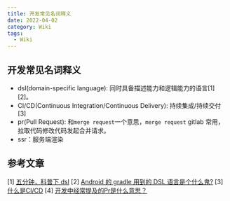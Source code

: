 ```yaml
---
title: 开发常见名词释义
date: 2022-04-02
category: Wiki
tags:
  - Wiki
---
```


<!-- more -->
## 开发常见名词释义

- dsl(domain-specific language): 同时具备描述能力和逻辑能力的语言[1][2]。
- CI/CD(Continuous Integration/Continuous Delivery): 持续集成/持续交付[3]
- pr(Pull Request): 和`merge request`一个意思，`merge request` gitlab 常用，拉取代码修改代码发起合并请求。
- ssr：服务端渲染

## 参考文章

[1] [五分钟，科普下 dsl](https://zhuanlan.zhihu.com/p/24800713)
[2] [Android 的 gradle 用到的 DSL 语言是个什么鬼?](https://blog.csdn.net/lpjishu/article/details/72530910)
[3] [什么是CI/CD](https://linux.cn/article-9926-1.html?pr)
[4] [开发中经常提及的Pr是什么意思？](https://www.zhihu.com/question/355235592)